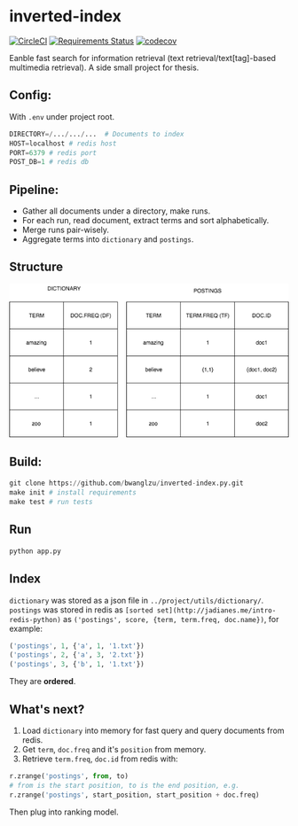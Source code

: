 # inverted-index

[![CircleCI](https://circleci.com/gh/bwanglzu/inverted-index.py/tree/master.svg?style=shield&circle)](https://circleci.com/gh/bwanglzu/inverted-index.py/tree/master)
[![Requirements Status](https://requires.io/github/bwanglzu/inverted-index.py/requirements.svg?branch=master)](https://requires.io/github/bwanglzu/inverted-index.py/requirements/?branch=master)
[![codecov](https://codecov.io/gh/bwanglzu/inverted-index.py/branch/master/graph/badge.svg)](https://codecov.io/gh/bwanglzu/inverted-index.py)

Eanble fast search for information retrieval (text retrieval/text[tag]-based multimedia retrieval).
A side small project for thesis.

## Config:

With `.env` under project root.

```python
DIRECTORY=/.../.../...  # Documents to index
HOST=localhost # redis host
PORT=6379 # redis port
POST_DB=1 # redis db
```

## Pipeline:

- Gather all documents under a directory, make runs.
- For each run, read document, extract terms and sort alphabetically.
- Merge runs pair-wisely.
- Aggregate terms into `dictionary` and `postings`.

## Structure

![inverted-index](img/1.png)

## Build:

```python
git clone https://github.com/bwanglzu/inverted-index.py.git
make init # install requirements
make test # run tests
```

## Run

```python
python app.py
```

## Index

`dictionary` was stored as a json file in `../project/utils/dictionary/`.
`postings` was stored in redis as `[sorted set](http://jadianes.me/intro-redis-python)` as `('postings', score, {term, term.freq, doc.name})`, for example:

```python
('postings', 1, {'a', 1, '1.txt'})
('postings', 2, {'a', 3, '2.txt'})
('postings', 3, {'b', 1, '1.txt'})
```

They are **ordered**.

## What's next?

1. Load `dictionary` into memory for fast query and query documents from redis.
2. Get `term`, `doc.freq` and it's `position` from memory.
3. Retrieve `term.freq`, `doc.id` from redis with:

```python
r.zrange('postings', from, to)
# from is the start position, to is the end position, e.g.
r.zrange('postings', start_position, start_position + doc.freq)
```

Then plug into ranking model.